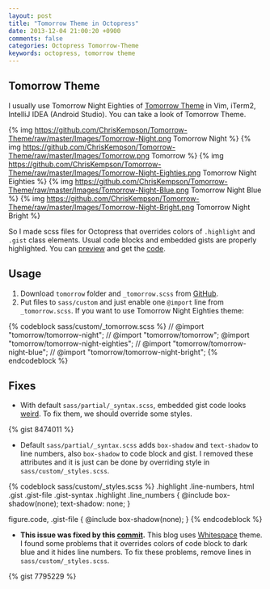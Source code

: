 ```yaml
---
layout: post
title: "Tomorrow Theme in Octopress"
date: 2013-12-04 21:00:20 +0900
comments: false
categories: Octopress Tomorrow-Theme
keywords: octopress, tomorrow theme
---
```


## Tomorrow Theme

I usually use Tomorrow Night Eighties of [Tomorrow Theme][] in Vim, iTerm2, IntelliJ IDEA (Android Studio). You can take a look of Tomorrow Theme.

[Tomorrow Theme]: https://github.com/chriskempson/tomorrow-theme

{% img https://github.com/ChrisKempson/Tomorrow-Theme/raw/master/Images/Tomorrow-Night.png Tomorrow Night %}
{% img https://github.com/ChrisKempson/Tomorrow-Theme/raw/master/Images/Tomorrow.png Tomorrow %}
{% img https://github.com/ChrisKempson/Tomorrow-Theme/raw/master/Images/Tomorrow-Night-Eighties.png Tomorrow Night Eighties %}
{% img https://github.com/ChrisKempson/Tomorrow-Theme/raw/master/Images/Tomorrow-Night-Blue.png Tomorrow Night Blue %}
{% img https://github.com/ChrisKempson/Tomorrow-Theme/raw/master/Images/Tomorrow-Night-Bright.png Tomorrow Night Bright %}

So I made scss files for Octopress that overrides colors of `.highlight` and `.gist` class elements. Usual code blocks and embedded gists are properly highlighted. You can [preview][Syntax Highlighting Test] and get the [code][yous.github.io/sass/custom].

[Syntax Highlighting Test]: /2013/12/03/syntax-highlighting-test/
[yous.github.io/sass/custom]: https://github.com/yous/yous.github.io/tree/source/sass/custom

<!-- more -->

## Usage

1. Download `tomorrow` folder and `_tomorrow.scss` from [GitHub][yous.github.io/sass/custom].
2. Put files to `sass/custom` and just enable one `@import` line from `_tomorrow.scss`. If you want to use Tomorrow Night Eighties theme:

[custom]: https://github.com/yous/yous.github.io/tree/source/sass/custom

{% codeblock sass/custom/_tomorrow.scss %}
// @import "tomorrow/tomorrow-night";
// @import "tomorrow/tomorrow";
@import "tomorrow/tomorrow-night-eighties";
// @import "tomorrow/tomorrow-night-blue";
// @import "tomorrow/tomorrow-night-bright";
{% endcodeblock %}

## Fixes

- With default `sass/partial/_syntax.scss`, embedded gist code looks [weird][]. To fix them, we should override some styles.

[weird]: http://devspade.com/blog/2013/08/06/fixing-gist-embeds-in-octopress/

{% gist 8474011 %}

- Default `sass/partial/_syntax.scss` adds `box-shadow` and `text-shadow` to line numbers, also `box-shadow` to code block and gist. I removed these attributes and it is just can be done by overriding style in `sass/custom/_styles.scss`.

{% codeblock sass/custom/_styles.scss %}
.highlight .line-numbers, html .gist .gist-file .gist-syntax .highlight .line_numbers {
  @include box-shadow(none);
  text-shadow: none;
}

figure.code, .gist-file {
  @include box-shadow(none);
}
{% endcodeblock %}

- **This issue was fixed by this [commit][].** This blog uses [Whitespace][] theme. I found some problems that it overrides colors of code block to dark blue and it hides line numbers. To fix these problems, remove lines in `sass/custom/_styles.scss`.

[commit]: https://github.com/lucaslew/whitespace/commit/b047f268c804808fb8e2d6a17cbfe8669b9da6b4
[Whitespace]: https://github.com/lucaslew/whitespace

{% gist 7795229 %}
